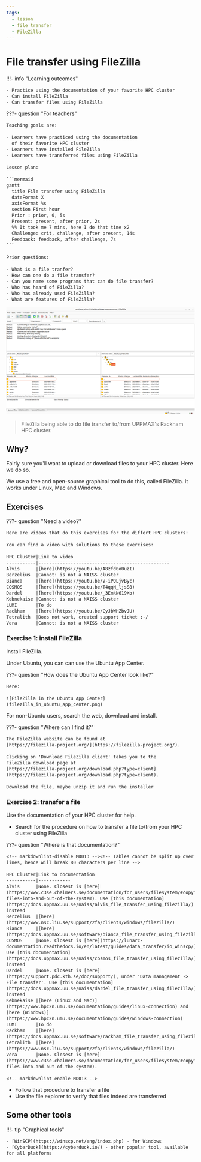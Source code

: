 ```yaml
---
tags:
  - lesson
  - file transfer
  - FileZilla
---
```


# File transfer using FileZilla

!!!- info "Learning outcomes"

    - Practice using the documentation of your favorite HPC cluster
    - Can install FileZilla
    - Can transfer files using FileZilla

???- question "For teachers"

    Teaching goals are:

    - Learners have practiced using the documentation
      of their favorite HPC cluster
    - Learners have installed FileZilla
    - Learners have transferred files using FileZilla

    Lesson plan:

    ```mermaid
    gantt
      title File transfer using FileZilla
      dateFormat X
      axisFormat %s
      section First hour
      Prior : prior, 0, 5s
      Present: present, after prior, 2s
      %% It took me 7 mins, here I do that time x2
      Challenge: crit, challenge, after present, 14s
      Feedback: feedback, after challenge, 7s
    ```

    Prior questions:

    - What is a file tranfer?
    - How can one do a file transfer?
    - Can you name some programs that can do file transfer?
    - Who has heard of FileZilla?
    - Who has already used FileZilla?
    - What are features of FileZilla?

![FileZilla connected to Rackham](filezilla_login_to_rackham.png)

> FileZilla being able to do file transfer to/from
> UPPMAX's Rackham HPC cluster.

## Why?

Fairly sure you'll want to upload or download files to your HPC cluster.
Here we do so.

We use a free and open-source graphical tool to do this,
called FileZilla.
It works under Linux, Mac and Windows.

## Exercises

???- question "Need a video?"

    Here are videos that do this exercises for the differt HPC clusters:

    You can find a video with solutions to these exercises:

    HPC Cluster|Link to video
    -----------|-------------------------------------------------
    Alvis      |[here](https://youtu.be/A8zfd0o0uzI)
    Berzelius  |Cannot: is not a NAISS cluster
    Bianca     |[here](https://youtu.be/V-iPQLjvByc)
    COSMOS     |[here](https://youtu.be/T4qqN_ljsS8)
    Dardel     |[here](https://youtu.be/_3EmkN619Xo)
    Kebnekaise |Cannot: is not a NAISS cluster
    LUMI       |To do
    Rackham    |[here](https://youtu.be/CyJbWHZbvJU)
    Tetralith  |Does not work, created support ticket :-/
    Vera       |Cannot: is not a NAISS cluster

### Exercise 1: install FileZilla

Install FileZilla.

Under Ubuntu, you can can use the Ubuntu App Center.

???- question "How does the Ubuntu App Center look like?"

    Here:

    ![FileZilla in the Ubuntu App Center](filezilla_in_ubuntu_app_center.png)

For non-Ubuntu users, search the web, download and install.

???- question "Where can I find it?"

    The FileZilla website can be found at
    [https://filezilla-project.org/](https://filezilla-project.org/).

    Clicking on 'Download FileZilla client' takes you to the
    FileZilla download page at
    [https://filezilla-project.org/download.php?type=client](https://filezilla-project.org/download.php?type=client).

    Download the file, maybe unzip it and run the installer

### Exercise 2: transfer a file

Use the documentation of your HPC cluster for help.

- Search for the procedure on how to transfer a file
  to/from your HPC cluster using FileZilla

???- question "Where is that documentation?"

    <!-- markdownlint-disable MD013 --><!-- Tables cannot be split up over lines, hence will break 80 characters per line -->

    HPC Cluster|Link to documentation
    -----------|------------
    Alvis      |None. Closest is [here](https://www.c3se.chalmers.se/documentation/for_users/filesystem/#copying-files-into-and-out-of-the-system). Use [this documentation](https://docs.uppmax.uu.se/naiss/alvis_file_transfer_using_filezilla/) instead
    Berzelius  |[here](https://www.nsc.liu.se/support/2fa/clients/windows/filezilla/)
    Bianca     |[here](https://docs.uppmax.uu.se/software/bianca_file_transfer_using_filezilla/)
    COSMOS     |None. Closest is [here](https://lunarc-documentation.readthedocs.io/en/latest/guides/data_transfer/io_winscp/). Use [this documentation](https://docs.uppmax.uu.se/naiss/cosmos_file_transfer_using_filezilla/) instead
    Dardel     |None. Closest is [here](https://support.pdc.kth.se/doc/support/), under 'Data management -> File transfer'. Use [this documentation](https://docs.uppmax.uu.se/naiss/dardel_file_transfer_using_filezilla/) instead
    Kebnekaise |[here (Linux and Mac)](https://www.hpc2n.umu.se/documentation/guides/linux-connection) and [here (Windows)](https://www.hpc2n.umu.se/documentation/guides/windows-connection)
    LUMI       |To do
    Rackham    |[here](https://docs.uppmax.uu.se/software/rackham_file_transfer_using_filezilla)
    Tetralith  |[here](https://www.nsc.liu.se/support/2fa/clients/windows/filezilla/)
    Vera       |None. Closest is [here](https://www.c3se.chalmers.se/documentation/for_users/filesystem/#copying-files-into-and-out-of-the-system).

    <!-- markdownlint-enable MD013 -->

- Follow that procedure to transfer a file
- Use the file explorer to verify that files indeed are transferred


## Some other tools

!!!- tip "Graphical tools"

    - [WinSCP](https://winscp.net/eng/index.php) - for Windows
    - [CyberDuck](https://cyberduck.io/) - other popular tool, available for all platforms
  
